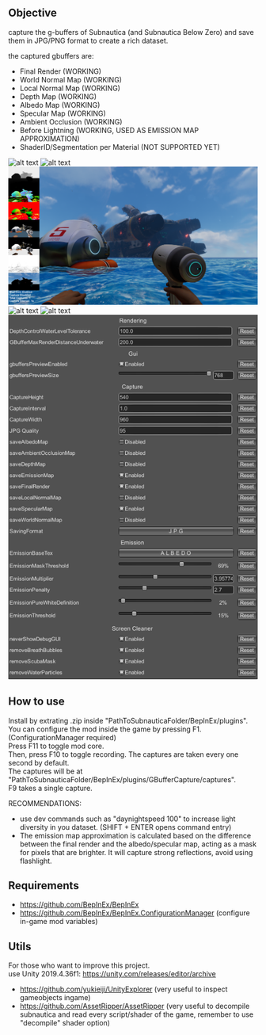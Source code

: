 ## Objective
capture the g-buffers of Subnautica (and Subnautica Below Zero) and save them in JPG/PNG format to create a rich dataset.  
  
the captured gbuffers are:  
- Final Render (WORKING)  
- World Normal Map (WORKING)  
- Local Normal Map (WORKING)  
- Depth Map (WORKING)  
- Albedo Map (WORKING)  
- Specular Map (WORKING)  
- Ambient Occlusion (WORKING)  
- Before Lightning (WORKING, USED AS EMISSION MAP APPROXIMATION)  
- ShaderID/Segmentation per Material (NOT SUPPORTED YET)  
  
![alt text](readme_images/image.png)
![alt text](readme_images/image-1.png)
![alt text](readme_images/image-2.png)
![alt text](readme_images/image-3.png)
![alt text](readme_images/image-4.png)
![alt text](readme_images/configs.png)
  
## How to use  
Install by extrating .zip inside "PathToSubnauticaFolder/BepInEx/plugins".  
You can configure the mod inside the game by pressing F1. (ConfigurationManager required)  
Press F11 to toggle mod core.  
Then, press F10 to toggle recording. 
The captures are taken every one second by default.  
The captures will be at "PathToSubnauticaFolder/BepInEx/plugins/GBufferCapture/captures".  
F9 takes a single capture.  
  
RECOMMENDATIONS:  
- use dev commands such as "daynightspeed 100" to increase light diversity in you dataset. (SHIFT + ENTER opens command entry)  
- The emission map approximation is calculated based on the difference between the final render and the albedo/specular map, acting as a mask for pixels that are brighter. It will capture strong reflections, avoid using flashlight.  
  
## Requirements
- https://github.com/BepInEx/BepInEx  
- https://github.com/BepInEx/BepInEx.ConfigurationManager (configure in-game mod variables)  

## Utils
For those who want to improve this project.  
use Unity 2019.4.36f1: https://unity.com/releases/editor/archive  

- https://github.com/yukieiji/UnityExplorer (very useful to inspect gameobjects ingame)  
- https://github.com/AssetRipper/AssetRipper (very useful to decompile subnautica and read every script/shader of the game, remember to use "decompile" shader option)  
